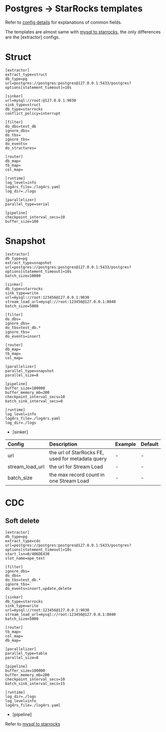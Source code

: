 # Postgres -> StarRocks templates

Refer to [config details](/docs/en/config.md) for explanations of common fields.

The templates are almost same with [mysql to starrocks](/docs/templates/mysql_to_starrocks.md), the only differences are the [extractor] configs.

# Struct
```
[extractor]
extract_type=struct
db_type=pg
url=postgres://postgres:postgres@127.0.0.1:5433/postgres?options[statement_timeout]=10s

[sinker]
url=mysql://root:@127.0.0.1:9030
sink_type=struct
db_type=starrocks
conflict_policy=interrupt

[filter]
do_dbs=test_db
ignore_dbs=
do_tbs=
ignore_tbs=
do_events=
do_structures=

[router]
db_map=
tb_map=
col_map=

[runtime]
log_level=info
log4rs_file=./log4rs.yaml
log_dir=./logs

[parallelizer]
parallel_type=serial

[pipeline]
checkpoint_interval_secs=10
buffer_size=100
```

# Snapshot
```
[extractor]
db_type=pg
extract_type=snapshot
url=postgres://postgres:postgres@127.0.0.1:5433/postgres?options[statement_timeout]=10s
batch_size=10000

[sinker]
db_type=starrocks
sink_type=write
url=mysql://root:123456@127.0.0.1:9030
stream_load_url=mysql://root:123456@127.0.0.1:8040
batch_size=5000

[filter]
do_dbs=
ignore_dbs=
do_tbs=test_db.*
ignore_tbs=
do_events=insert

[router]
db_map=
tb_map=
col_map=

[parallelizer]
parallel_type=snapshot
parallel_size=8

[pipeline]
buffer_size=100000
buffer_memory_mb=200
checkpoint_interval_secs=10
batch_sink_interval_secs=0

[runtime]
log_level=info
log4rs_file=./log4rs.yaml
log_dir=./logs
```

- [sinker]

| Config | Description | Example | Default |
| :-------- | :-------- | :-------- | :-------- |
| url | the url of StarRocks FE, used for metadata query | - | - |
| stream_load_url | the url for Stream Load | - | - |
| batch_size | the max record count in one Stream Load | - | - |

# CDC

## Soft delete
```
[extractor]
db_type=pg
extract_type=cdc
url=postgres://postgres:postgres@127.0.0.1:5433/postgres?options[statement_timeout]=10s
start_lsn=0/406DE430
slot_name=ape_test

[filter]
ignore_dbs=
do_dbs=
do_tbs=test_db.*
ignore_tbs=
do_events=insert,update,delete

[sinker]
db_type=starrocks
sink_type=write
url=mysql://root:123456@127.0.0.1:9030
stream_load_url=mysql://root:123456@127.0.0.1:8040
batch_size=5000

[router]
tb_map=
col_map=
db_map=

[parallelizer]
parallel_type=table
parallel_size=8

[pipeline]
buffer_size=100000
buffer_memory_mb=200
checkpoint_interval_secs=10
batch_sink_interval_secs=15

[runtime]
log_dir=./logs
log_level=info
log4rs_file=./log4rs.yaml
```

- [pipeline]

Refer to [mysql to starrocks](/docs/templates/mysql_to_starrocks.md)